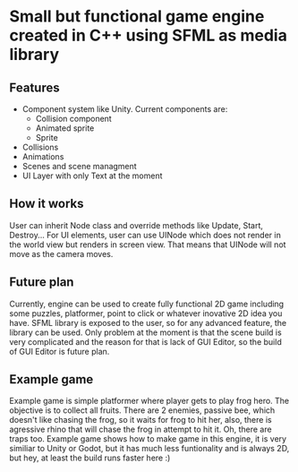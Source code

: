 # Small but functional game engine created in C++ using SFML as media library

## Features

 - Component system like Unity. Current components are:
   - Collision component
   - Animated sprite
   - Sprite
 - Collisions
 - Animations
 - Scenes and scene managment
 - UI Layer with only Text at the moment

## How it works

User can inherit Node class and override methods like Update, Start, Destroy... For UI elements, user can use UINode which does not render in the world view but renders in screen view. That means that UINode will not move as the camera moves. 

## Future plan

Currently, engine can be used to create fully functional 2D game including some puzzles, platformer, point to click or whatever inovative 2D idea you have. SFML library is exposed to the user, so for any advanced feature, the library can be used. Only problem at the moment is that the scene build is very complicated and the reason for that is lack of GUI Editor, so the build of GUI Editor is future plan.

## Example game

Example game is simple platformer where player gets to play frog hero. The objective is to collect all fruits. There are 2 enemies, passive bee, which doesn't like chasing the frog, so it waits for frog to hit her, also, there is agressive rhino that will chase the frog in attempt to hit it. Oh, there are traps too. 
Example game shows how to make game in this engine, it is very similiar to Unity or Godot, but it has much less funtionality and is always 2D, but hey, at least the build runs faster here :)
